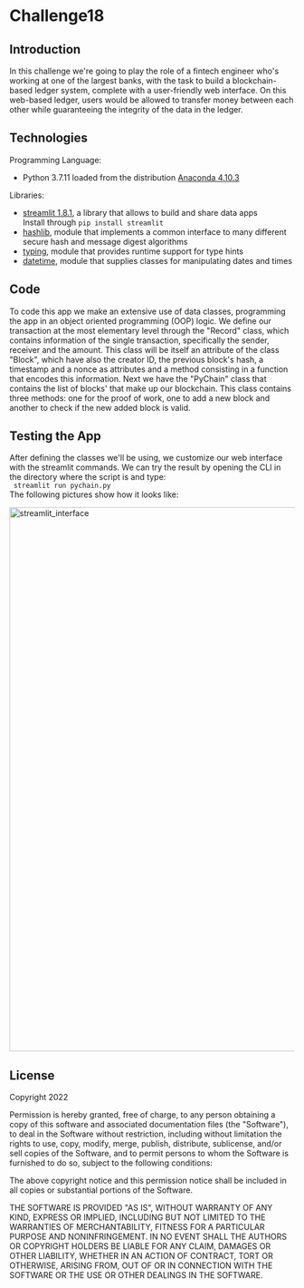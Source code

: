 # Challenge18  

## Introduction

In this challenge we're going to play the role of a fintech engineer who's working at one of the largest banks, with the task to build a blockchain-based ledger system, complete with a user-friendly web interface. On this web-based ledger, users would be allowed to transfer money between each other while guaranteeing the integrity of the data in the ledger.

## Technologies 

Programming Language: 
- Python 3.7.11 loaded from the distribution [Anaconda 4.10.3](https://anaconda.org/anaconda/conda/files?version=4.10.3)

Libraries: 
- [streamlit 1.8.1](https://streamlit.io/), a library that allows to build and share data apps  
    Install through ```pip install streamlit```
- [hashlib](https://docs.python.org/3/library/hashlib.html), module that implements a common interface to many different secure hash and message digest algorithms
- [typing](https://docs.python.org/3/library/typing.html), module that provides runtime support for type hints
- [datetime](https://docs.python.org/3/library/datetime.html), module that supplies classes for manipulating dates and times

## Code

To code this app we make an extensive use of data classes, programming the app in an object oriented programming (OOP) logic. 
We define our transaction at the most elementary level through the "Record" class, which contains information of the single transaction, specifically the sender, receiver and the amount. This class will be itself an attribute of the class "Block", which have also the creator ID, the previous block's hash, a timestamp and a nonce as attributes and a method consisting in a function that encodes this information.
Next we have the "PyChain" class that contains the list of blocks' that make up our blockchain. This class contains three methods: one for the proof of work, one to add a new block and another to check if the new added block is valid.

## Testing the App

After defining the classes we'll be using, we customize our web interface with the streamlit commands.
We can try the result by opening the CLI in the directory where the script is and type:  
``` streamlit run pychain.py```  
The following pictures show how it looks like:  
  
<img width="960" alt="streamlit_interface" src="https://user-images.githubusercontent.com/86806855/164782808-21b0ea0c-0d29-41d6-8d8a-7ec99fb2319f.PNG">

## License

Copyright 2022 

Permission is hereby granted, free of charge, to any person obtaining a copy of this software and associated documentation files (the "Software"), to deal in the Software without restriction, including without limitation the rights to use, copy, modify, merge, publish, distribute, sublicense, and/or sell copies of the Software, and to permit persons to whom the Software is furnished to do so, subject to the following conditions:

The above copyright notice and this permission notice shall be included in all copies or substantial portions of the Software.

THE SOFTWARE IS PROVIDED "AS IS", WITHOUT WARRANTY OF ANY KIND, EXPRESS OR IMPLIED, INCLUDING BUT NOT LIMITED TO THE WARRANTIES OF MERCHANTABILITY, FITNESS FOR A PARTICULAR PURPOSE AND NONINFRINGEMENT. IN NO EVENT SHALL THE AUTHORS OR COPYRIGHT HOLDERS BE LIABLE FOR ANY CLAIM, DAMAGES OR OTHER LIABILITY, WHETHER IN AN ACTION OF CONTRACT, TORT OR OTHERWISE, ARISING FROM, OUT OF OR IN CONNECTION WITH THE SOFTWARE OR THE USE OR OTHER DEALINGS IN THE SOFTWARE.